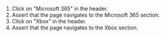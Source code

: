 1. Click on "Microsoft 365" in the header.
2. Assert that the page navigates to the Microsoft 365 section.
3. Click on "Xbox" in the header.
4. Assert that the page navigates to the Xbox section.